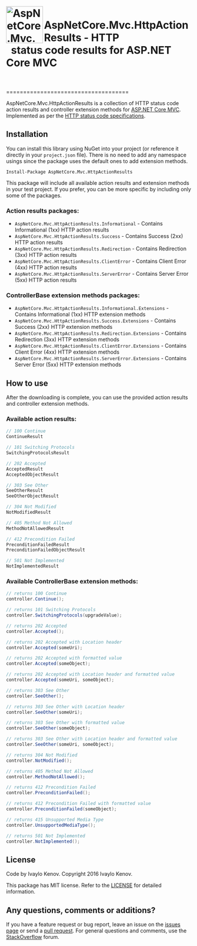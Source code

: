 <h1><img src="https://raw.githubusercontent.com/ivaylokenov/AspNetCore.Mvc.HttpActionResults/master/tools/logo.png" align="left" alt="AspNetCore.Mvc.HttpActionResults" width="100">&nbsp; AspNetCore.Mvc.HttpActionResults - HTTP <br />&nbsp; status code results for ASP.NET Core MVC<br />&nbsp;</h1>
====================================

AspNetCore.Mvc.HttpActionResults is a collection of HTTP status code action results and controller extension methods for [ASP.NET Core MVC](https://github.com/aspnet/Mvc). Implemented as per the [HTTP status code specifications](https://www.w3.org/Protocols/rfc2616/rfc2616-sec10.html).

## Installation

You can install this library using NuGet into your project (or reference it directly in your `project.json` file). There is no need to add any namespace usings since the package uses the default ones to add extension methods.

    Install-Package AspNetCore.Mvc.HttpActionResults

This package will include all available action results and extension methods in your test project. If you prefer, you can be more specific by including only some of the packages.

### Action results packages:

 - `AspNetCore.Mvc.HttpActionResults.Informational` - Contains Informational (1xx) HTTP action results
 - `AspNetCore.Mvc.HttpActionResults.Success` - Contains Success (2xx) HTTP action results
 - `AspNetCore.Mvc.HttpActionResults.Redirection` - Contains Redirection (3xx) HTTP action results
 - `AspNetCore.Mvc.HttpActionResults.ClientError` - Contains Client Error (4xx) HTTP action results
 - `AspNetCore.Mvc.HttpActionResults.ServerError` - Contains Server Error (5xx) HTTP action results
 
### ControllerBase extension methods packages:

 - `AspNetCore.Mvc.HttpActionResults.Informational.Extensions` - Contains Informational (1xx) HTTP extension methods
 - `AspNetCore.Mvc.HttpActionResults.Success.Extensions` - Contains Success (2xx) HTTP extension methods
 - `AspNetCore.Mvc.HttpActionResults.Redirection.Extensions` - Contains Redirection (3xx) HTTP extension methods
 - `AspNetCore.Mvc.HttpActionResults.ClientError.Extensions` - Contains Client Error (4xx) HTTP extension methods
 - `AspNetCore.Mvc.HttpActionResults.ServerError.Extensions` - Contains Server Error (5xx) HTTP extension methods

## How to use

After the downloading is complete, you can use the provided action results and controller extension methods.

### Available action results:

```c#
// 100 Continue
ContinueResult

// 101 Switching Protocols
SwitchingProtocolsResult

// 202 Accepted
AcceptedResult
AcceptedObjectResult

// 303 See Other
SeeOtherResult
SeeOtherObjectResult

// 304 Not Modified
NotModifiedResult

// 405 Method Not Allowed
MethodNotAllowedResult

// 412 Precondition Failed
PreconditionFailedResult
PreconditionFailedObjectResult

// 501 Not Implemented
NotImplementedResult
```

### Available ControllerBase extension methods:

```c#
// returns 100 Continue
controller.Continue();

// returns 101 Switching Protocols
controller.SwitchingProtocols(upgradeValue);

// returns 202 Accepted
controller.Accepted();

// returns 202 Accepted with Location header
controller.Accepted(someUri);

// returns 202 Accepted with formatted value
controller.Accepted(someObject);

// returns 202 Accepted with Location header and formatted value
controller.Accepted(someUri, someObject);

// returns 303 See Other
controller.SeeOther();

// returns 303 See Other with Location header
controller.SeeOther(someUri);

// returns 303 See Other with formatted value
controller.SeeOther(someObject);

// returns 303 See Other with Location header and formatted value
controller.SeeOther(someUri, someObject);

// returns 304 Not Modified
controller.NotModified();

// returns 405 Method Not Allowed
controller.MethodNotAllowed();

// returns 412 Precondition Failed
controller.PreconditionFailed();

// returns 412 Precondition Failed with formatted value
controller.PreconditionFailed(someObject);

// returns 415 Unsupported Media Type
controller.UnsupportedMediaType();

// returns 501 Not Implemented
controller.NotImplemented();
```

## License

Code by Ivaylo Kenov. Copyright 2016 Ivaylo Kenov.

This package has MIT license. Refer to the [LICENSE](https://github.com/ivaylokenov/AspNetCore.Mvc.HttpActionResults/blob/master/LICENSE) for detailed information.

## Any questions, comments or additions?

If you have a feature request or bug report, leave an issue on the [issues page](https://github.com/ivaylokenov/AspNetCore.Mvc.HttpActionResults/issues) or send a [pull request](https://github.com/ivaylokenov/AspNetCore.Mvc.HttpActionResults/pulls). For general questions and comments, use the [StackOverflow](http://stackoverflow.com/) forum.
